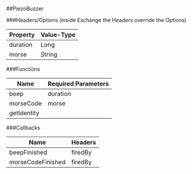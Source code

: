 ##PiezoBuzzer


###Headers/Options (inside Exchange the Headers override the Options)


| Property             | Value-Type                              |
|----------------------|-----------------------------------------|
|             duration |       Long |
|                morse |     String |



###Functions

| Name                 | Required Parameters                      |
|----------------------|------------------------------------------|
|                 beep |                                 duration |
|            morseCode |                                    morse |
|          getIdentity |                                          |




###Callbacks

| Name                 | Headers                                  |
|----------------------|------------------------------------------|
|         beepFinished |                                  firedBy |
|    morseCodeFinished |                                  firedBy |



